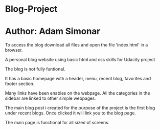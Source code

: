 # Blog-Project
# Author: Adam Simonar

To access the blog download all files and open the file 'index.html' in a browser.


A personal blog website using basic html and css skills for Udacity project

The blog is not fully funtional.

It has a basic homepage with a header, menu, recent blog, favorites and footer section. 

Many links have been enables on the webpage. All the categories in the sidebar are linked to other simple webpages.

The main blog post i created for the purpose of the project is the first blog under recent blogs. Once clicked it will link you to the blog page.

The main page is functional for all sized of screens.
